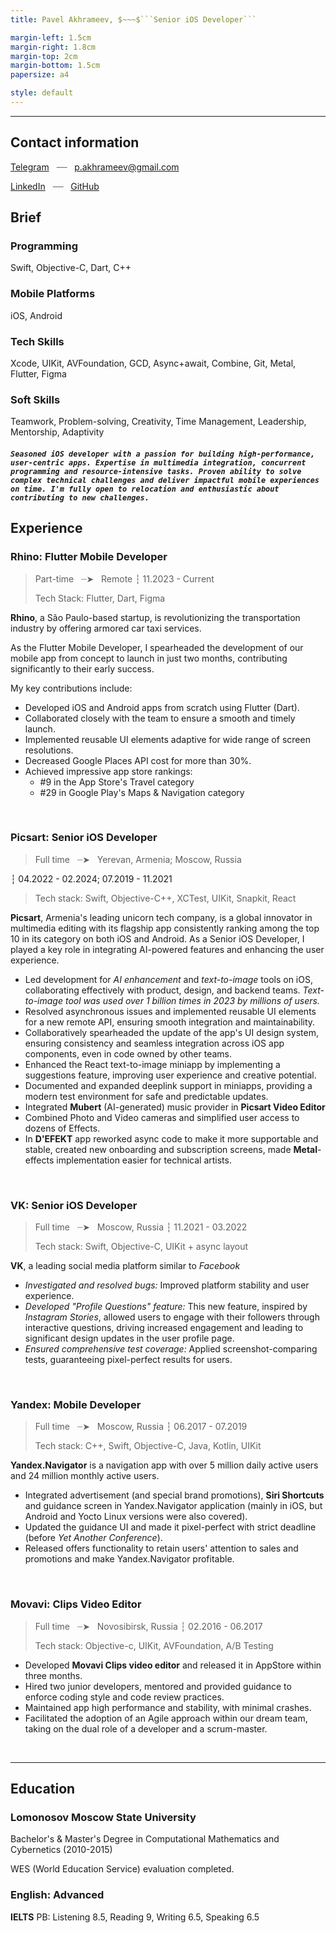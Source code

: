 ```yaml
---
title: Pavel Akhrameev, $~~~$```Senior iOS Developer```

margin-left: 1.5cm
margin-right: 1.8cm
margin-top: 2cm
margin-bottom: 1.5cm
papersize: a4

style: default
---
```


_______________________________________________________________

## Contact information

[Telegram](https://t.me/Akhrameev)
$~$ ┈┈ $~$
<p.akhrameev@gmail.com>

[LinkedIn](https://www.linkedin.com/in/akhrameev/)
$~$ ┈┈ $~$
[GitHub](https://github.com/Akhrameev)

## Brief

### Programming

Swift, Objective-C, Dart, C++

### Mobile Platforms

iOS, Android

### Tech Skills

Xcode, UIKit, AVFoundation, GCD, Async+await, Combine, Git, Metal, Flutter, Figma

### Soft Skills

Teamwork, Problem-solving, Creativity, Time Management, Leadership, Mentorship, Adaptivity

##### ```Seasoned iOS developer with a passion for building high-performance, user-centric apps. Expertise in multimedia integration, concurrent programming and resource-intensive tasks. Proven ability to solve complex technical challenges and deliver impactful mobile experiences on time. I'm fully open to relocation and enthusiastic about contributing to new challenges.```

## Experience

### Rhino: Flutter Mobile Developer

> Part-time $~$ ┈➤ $~$ Remote
┆
11.2023 - Current
>
> Tech Stack: Flutter, Dart, Figma

**Rhino**, a São Paulo-based startup, is revolutionizing the transportation industry by offering armored car taxi services.

As the Flutter Mobile Developer, I spearheaded the development of our mobile app from concept to launch in just two months, contributing significantly to their early success.

My key contributions include:

- Developed iOS and Android apps from scratch using Flutter (Dart).
- Collaborated closely with the team to ensure a smooth and timely launch.
- Implemented reusable UI elements adaptive for wide range of screen resolutions.
- Decreased Google Places API cost for more than 30%.
- Achieved impressive app store rankings:
  - #9 in the App Store's Travel category
  - #29 in Google Play's Maps & Navigation category

$~$

### Picsart: Senior iOS Developer

> Full time $~$ ┈➤ $~$ Yerevan, Armenia; Moscow, Russia
>
┆
04.2022 - 02.2024; 07.2019 - 11.2021
>
> Tech stack: Swift, Objective-C++, XCTest, UIKit, Snapkit, React

**Picsart**, Armenia's leading unicorn tech company, is a global innovator in multimedia editing with its flagship app consistently ranking among the top 10 in its category on both iOS and Android.
As a Senior iOS Developer, I played a key role in integrating AI-powered features and enhancing the user experience.

- Led development for *AI enhancement* and *text-to-image* tools on iOS, collaborating effectively with product, design, and backend teams. *Text-to-image tool was used over 1 billion times in 2023 by millions of users.*
- Resolved asynchronous issues and implemented reusable UI elements for a new remote API, ensuring smooth integration and maintainability.
- Collaboratively spearheaded the update of the app's UI design system, ensuring consistency and seamless integration across iOS app components, even in code owned by other teams.
- Enhanced the React text-to-image miniapp by implementing a suggestions feature, improving user experience and creative potential.
- Documented and expanded deeplink support in miniapps, providing a modern test environment for safe and predictable updates.
- Integrated **Mubert** (AI-generated) music provider in **Picsart Video Editor**
- Combined Photo and Video cameras and simplified user access to dozens of Effects.
- In **D'EFEKT** app reworked async code to make it more supportable and stable, created new onboarding and subscription screens, made **Metal**-effects implementation easier for technical artists.

$~$

### VK: Senior iOS Developer

> Full time $~$ ┈➤ $~$ Moscow, Russia
┆
11.2021 - 03.2022
>
> Tech stack: Swift, Objective-C, UIKit + async layout

**VK**, a leading social media platform similar to *Facebook*

- *Investigated and resolved bugs:* Improved platform stability and user experience.
- *Developed "Profile Questions" feature:* This new feature, inspired by *Instagram Stories*, allowed users to engage with their followers through interactive questions, driving increased engagement and leading to significant design updates in the user profile page.
- *Ensured comprehensive test coverage:* Applied screenshot-comparing tests, guaranteeing pixel-perfect results for users.

$~$

### Yandex: Mobile Developer

> Full time $~$ ┈➤ $~$ Moscow, Russia
┆
06.2017 - 07.2019
>
> Tech stack: C++, Swift, Objective-C, Java, Kotlin, UIKit

**Yandex.Navigator** is a navigation app with over 5 million daily active users and 24 million monthly active users.

- Integrated advertisement (and special brand promotions), **Siri Shortcuts** and guidance screen in Yandex.Navigator application (mainly in iOS, but Android and Yocto Linux versions were also covered).
- Updated the guidance UI and made it pixel-perfect with strict deadline (before *Yet Another Conference*).
- Released offers functionality to retain users' attention to sales and promotions and make Yandex.Navigator profitable.

$~$

### Movavi: Clips Video Editor

> Full time $~$ ┈➤ $~$ Novosibirsk, Russia
┆
02.2016 - 06.2017
>
> Tech stack: Objective-c, UIKit, AVFoundation, A/B Testing

- Developed **Movavi Clips video editor** and released it in AppStore within three months.
- Hired two junior developers, mentored and provided guidance to enforce coding style and code review practices.
- Maintained app high performance and stability, with minimal crashes.
- Facilitated the adoption of an Agile approach within our dream team, taking on the dual role of a developer and a scrum-master.

$~$

_______________________________________________________________

## Education

### Lomonosov Moscow State University

Bachelor's & Master's Degree in Computational Mathematics and Cybernetics (2010-2015)

WES (World Education Service) evaluation completed.

### English: Advanced

**IELTS** PB: Listening 8.5, Reading 9, Writing 6.5, Speaking 6.5
